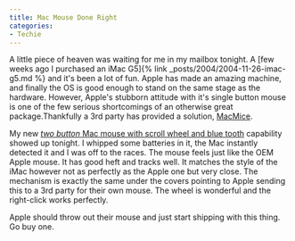 ```yaml
---
title: Mac Mouse Done Right
categories:
- Techie
---
```


A little piece of heaven was waiting for me in my mailbox tonight. A [few weeks ago I purchased an iMac G5]{% link _posts/2004/2004-11-26-imac-g5.md %} and it's been a lot of fun. Apple has made an amazing machine, and finally the OS is good enough to stand on the same stage as the hardware. However, Apple's stubborn attitude with it's single button mouse is one of the few serious shortcomings of an otherwise great package.Thankfully a 3rd party has provided a solution, [MacMice](http://www.macmice.com/).

My new [_two button_ Mac mouse with scroll wheel and blue tooth](http://www.macmice.com/themousebt.html) capability showed up tonight. I whipped some batteries in it, the Mac instantly detected it and I was off to the races. The mouse feels just like the OEM Apple mouse. It has good heft and tracks well. It matches the style of the iMac however not as perfectly as the Apple one but very close. The mechanism is exactly the same under the covers pointing to Apple sending this to a 3rd party for their own mouse. The wheel is wonderful and the right-click works perfectly.

Apple should throw out their mouse and just start shipping with this thing. Go buy one.
